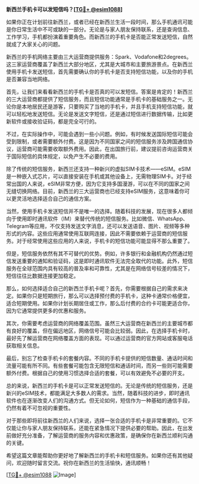**新西兰手机卡可以发短信吗？[[TG💪+ @esim1088](https://t.me/s/esim1088)]**

如果你正在计划前往新西兰，或者已经在新西兰生活一段时间，那么手机通讯可能是你日常生活中不可或缺的一部分。无论是与家人朋友保持联系，还是查询信息、工作学习，手机都扮演着重要角色。而新西兰的手机卡是否能正常发送短信，自然就成了大家关心的问题。

新西兰的手机网络主要由三大运营商提供服务：Spark、Vodafone和2degrees。这三家运营商覆盖了新西兰大部分地区，尤其是大城市和主要旅游景点。在新西兰使用手机卡发送短信，首先需要确认你的手机卡是否支持短信功能，以及你的手机是否兼容当地网络。

首先，让我们来看看新西兰的手机卡是否真的可以发短信。答案是肯定的！新西兰的三大运营商都提供了短信服务，而且短信功能通常是手机卡的基础服务之一。无论你是本地居民还是游客，只要购买了当地的手机卡，并且手机支持短信功能，就可以轻松地发送短信。无论是发送文字短信，还是通过短信进行数据传输，比如更新软件或接收验证码，都是完全可行的。

不过，在实际操作中，可能会遇到一些小问题。例如，有时候发送国际短信可能会受到限制，或者需要额外付费。这是因为不同国家之间的短信服务涉及跨国通信协议，运营商可能需要收取额外费用。因此，在出国旅行前，建议提前咨询运营商关于国际短信的具体规定，以免产生不必要的费用。

除了传统的短信服务，新西兰还支持一种新兴的虚拟SIM卡技术——eSIM。eSIM是一种嵌入式芯片，可以直接安装在手机或其他设备上，无需物理SIM卡。对于经常出国的人来说，eSIM非常方便，因为它支持多国漫游，可以在不同的国家之间无缝切换网络。目前，新西兰的三大运营商也已经支持eSIM服务，这意味着你可以更灵活地选择适合自己的通信方案。

当然，使用手机卡发送短信并不是唯一的选择。随着科技的发展，现在很多人都倾向于使用即时通讯软件（IM）来替代传统的短信服务。比如微信、WhatsApp、Telegram等应用，不仅支持发送文字消息，还可以发送语音、图片、视频等多种形式的内容。这些应用通常使用互联网连接，因此不需要依赖于运营商的短信服务。对于经常使用这些应用的人来说，手机卡的短信功能可能显得不那么重要了。

但是，短信服务依然有其不可替代的优势。例如，许多银行和金融机构仍然通过短信发送重要的通知和验证码，这是即时通讯软件无法完全取代的功能。此外，短信服务在全球范围内具有较高的普及率和可靠性，尤其是在网络信号较差的情况下，短信往往比数据连接更加稳定。

那么，如何选择适合自己的新西兰手机卡呢？首先，你需要根据自己的需求来决定。如果你只是短期旅行，那么可以选择预付费的手机卡，这种卡通常价格便宜，适合短期使用。如果你计划长期居住或工作，那么后付费的合约卡可能更适合你，因为它通常提供更多的优惠和服务。

其次，你需要考虑运营商的网络覆盖范围。虽然三大运营商在新西兰的主要城市都有良好的覆盖，但在偏远地区，网络信号可能会比较弱。因此，在选择手机卡时，最好先了解运营商在网络覆盖方面的表现。可以通过运营商的官方网站或客服电话获取相关信息。

最后，别忘了检查手机卡的套餐内容。不同的手机卡提供的短信数量、通话时间和流量可能有所不同。有些套餐可能包含无限短信和通话时间，而另一些则可能需要额外付费。根据自己的使用习惯选择合适的套餐，可以有效避免不必要的开支。

总的来说，新西兰的手机卡是可以正常发送短信的。无论是传统的短信服务，还是新兴的eSIM技术，都能满足大多数人的需求。当然，随着科技的进步，即时通讯软件也在逐渐改变人们的沟通方式。但无论如何，短信作为一种基础的通信手段，仍然有着不可忽视的重要性。

对于那些即将前往新西兰的人们来说，选择一张合适的手机卡是非常重要的。它不仅能让你与家人朋友保持联系，还能在紧急情况下提供必要的帮助。因此，在出发前做好充分准备，了解运营商的服务内容和优惠政策，是确保你在新西兰顺利沟通的关键。

希望这篇文章能帮助你更好地了解新西兰的手机卡和短信服务。如果你还有其他疑问，欢迎随时留言交流。祝你在新西兰的生活愉快，通讯顺畅！

[[TG💪+ @esim1088](https://t.me/s/esim1088) ![Image](https://i.postimg.cc/4NQfJmqS/Snipaste-2025-05-13-00-14-12.png)]